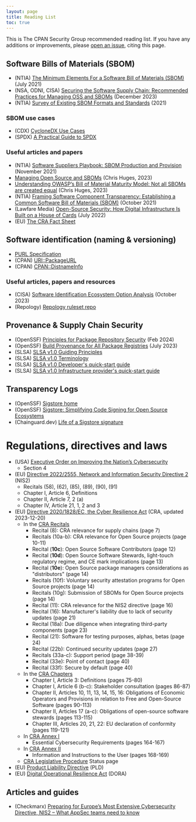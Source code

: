 ```yaml
---
layout: page
title: Reading List
toc: true
---
```


This is The CPAN Security Group recommended reading list. If you have any additions or improvements, please [open an issue](https://github.com/CPAN-Security/security.metacpan.org/issues), citing this page.


## Software Bills of Materials (SBOM)

* (NTIA) [The Minimum Elements For a Software Bill of Materials (SBOM)](https://www.ntia.doc.gov/files/ntia/publications/sbom_minimum_elements_report.pdf) (July 2021)
* (NSA, ODNI, CISA) [Securing the Software Supply Chain: Recommended Practices for Managing OSS and SBOMs](https://media.defense.gov/2023/Dec/11/2003355557/-1/-1/0/ESF_SECURING_THE_SOFTWARE_SUPPLY_CHAIN%20RECOMMENDED%20PRACTICES%20FOR%20MANAGING%20OPEN%20SOURCE%20SOFTWARE%20AND%20SOFTWARE%20BILL%20OF%20MATERIALS.PDF) (December 2023)
* (NTIA) [Survey of Existing SBOM Formats and Standards](https://www.ntia.gov/sites/default/files/publications/sbom_formats_survey-version-2021_0.pdf) (2021)


### SBOM use cases

* (CDX) [CycloneDX Use Cases](https://cyclonedx.org/use-cases/)
* (SPDX) [A Practical Guide to SPDX](https://fossa.com/learn/spdx)



### Useful articles and papers

* (NTIA) [Software Suppliers Playbook: SBOM Production and Provision](https://www.ntia.gov/files/ntia/publications/software_suppliers_sbom_production_and_provision_-_final.pdf) (November 2021)
* [Managing Open Source and SBOMs](https://resilientcyber.substack.com/p/managing-open-source-and-sboms) (Chris Huges, 2023)
* [Understanding OWASP’s Bill of Material Maturity Model: Not all SBOMs are created equal](https://www.csoonline.com/article/1246904/not-all-sboms-are-created-equal-understanding-owasps-bill-of-material-maturity-model.html) (Chris Huges, 2023)
* (NTIA) [Framing Software Component Transparency: Establishing a Common Software Bill of Materials (SBOM)](https://www.ntia.gov/files/ntia/publications/ntia_sbom_framing_2nd_edition_20211021.pdf) (October 2021)
* (Lawfare Media) [Open-Source Security: How Digital Infrastructure Is Built on a House of Cards](https://www.lawfaremedia.org/article/open-source-security-how-digital-infrastructure-built-house-cards) (July 2022)
* (EU) [The CRA Fact Sheet](https://digital-strategy.ec.europa.eu/en/library/cyber-resilience-act-factsheet)


## Software identification (naming & versioning)

* [PURL Specification](https://github.com/package-url/purl-spec)
* (CPAN) [URI::PackageURL](https://github.com/giterlizzi/perl-URI-PackageURL)
* (CPAN) [CPAN::DistnameInfo](https://github.com/Perl-Toolchain-Gang/CPAN-DistnameInfo)


### Useful articles, papers and resources

* (CISA) [Software Identification Ecosystem Option Analysis](https://www.cisa.gov/resources-tools/resources/software-identification-ecosystem-option-analysis) (October 2023)
* (Repology) [Repology ruleset repo](https://github.com/repology/repology-rules)

## Provenance & Supply Chain Security

* (OpenSSF) [Principles for Package Repository Security](https://repos.openssf.org/principles-for-package-repository-security) (Feb 2024)
* (OpenSSF) [Build Provenance for All Package Registries](https://repos.openssf.org/build-provenance-for-all-package-registries) (July 2023)
* (SLSA) [SLSA v1.0 Guiding Principles](https://slsa.dev/spec/v1.0/principles)
* (SLSA) [SLSA v1.0 Terminology](https://slsa.dev/spec/v1.0/terminologye)
* (SLSA) [SLSA v1.0 Developer's quick-start guide](https://slsa.dev/get-started)
* (SLSA) [SLSA v1.0 Infrastructure provider's quick-start guide](https://slsa.dev/how-to-infra)


## Transparency Logs

* (OpenSSF) [Sigstore home](https://openssf.org/community/sigstore/)
* (OpenSSF) [Sigstore: Simplifying Code Signing for Open Source Ecosystems](https://openssf.org/blog/2023/11/21/sigstore-simplifying-code-signing-for-open-source-ecosystems/)
* (Chainguard.dev) [Life of a Sigstore signature](https://www.chainguard.dev/unchained/life-of-a-sigstore-signature)


# Regulations, directives and laws

* (USA) [Executive Order on Improving the Nation’s Cybersecurity](https://www.whitehouse.gov/briefing-room/presidential-actions/2021/05/12/executive-order-on-improving-the-nations-cybersecurity/)
    * Section 4
* (EU) [Directive 2022/2555, Network and Information Security Directive 2](https://eur-lex.europa.eu/eli/dir/2022/2555) (NIS2)
    * Recitals (58), (62), (85), (89), (90), (91)
    * Chapter I, Article 6, Definitions
    * Chapter II, Article 7, 2 (a)
    * Chapter IV, Article 21, 1, 2 and 3
* (EU) [Directive 2020/1828/EC, the Cyber Resilience Act](https://eur-lex.europa.eu/legal-content/EN/TXT/?uri=CONSIL%3AST_17000_2023_INIT&qid=1710309054521) (CRA, updated 2023-12-20)
    * In the [CRA Recitals](https://data.consilium.europa.eu/doc/document/ST-17000-2023-INIT/EN/pdf#page=7)
        * Recital (8): CRA relevance for supply chains (page 7)
        * Recitals (10a-b): CRA relevance for Open Source projects (page 10-11)
        * Recital (**10c**): Open Source Software Contributors (page 12)
        * Recital (**10d**): Open Source Software Stewards, light-touch regulatory regime, and CE mark implications (page 13)
        * Recital (**10e**): Open Source package managers considerations as "distributors" (page 14)
        * Recitals (10f): Voluntary security attestation programs for Open Source projects (page 14)
        * Recitals (10g): Submission of SBOMs for Open Source projects (page 14)
        * Recital (11): CRA relevance for the NIS2 directive (page 16)
        * Recital (16): Manufacturer's liability due to lack of security updates (page 21)
        * Recital (18a): Due diligence when integrating third-party components (page 23)
        * Recital (21): Software for testing purposes, alphas, betas (page 24)
        * Recital (22b): Continued security updates (page 27)
        * Recitals (33a-c): Support period (page 38-39)
        * Recital (33e): Point of contact (page 40)
        * Recital (33f): Secure by default (page 40)
    * In the [CRA Chapters](https://data.consilium.europa.eu/doc/document/ST-17000-2023-INIT/EN/pdf#page=75)
        * Chapter I, Article 3: Definitions (pages 75-80)
        * Chapter I, Article 6 (b-c): Stakeholder consultation (pages 86-87)
        * Chapter II, Articles 10, 11, 13, 14, 15, 16: Obligations of Economic Operators and Provisions in relation to Free and Open-Source Software (pages 90-113)
        * Chapter II, Articles 17 (a-c): Obligations of open-source software stewards (pages 113-115)
        * Chapter III, Articles 20, 21, 22: EU declaration of conformity (pages 119-121)
    * In [CRA Annex I](https://data.consilium.europa.eu/doc/document/ST-17000-2023-INIT/EN/pdf#page=164)
        * Essential Cybersecurity Requirements (pages 164-167)
    * In [CRA Annex II](https://data.consilium.europa.eu/doc/document/ST-17000-2023-INIT/EN/pdf#page=168)
        * Information and Instructions to the User (pages 168-169)
    * [CRA Legislative Procedure](https://eur-lex.europa.eu/procedure/EN/2022_272) Status page
* (EU) [Product Liability Directive](https://www.europarl.europa.eu/legislative-train/theme-a-europe-fit-for-the-digital-age/file-new-product-liability-directive) (PLD)
* (EU) [Digital Operational Resilience Act]() (DORA)

## Articles and guides

* (Checkmarx) [Preparing for Europe’s Most Extensive Cybersecurity Directive, NIS2 – What AppSec teams need to know](https://checkmarx.com/blog/preparing-for-europes-most-extensive-cybersecurity-directive-nis2-what-appsec-teams-need-to-know/)
